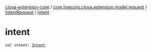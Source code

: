 [clova-extension-core](../../index.md) / [com.linecorp.clova.extension.model.request](../index.md) / [IntentRequest](index.md) / [intent](./intent.md)

# intent

`val intent: `[`Intent`](../-intent/index.md)